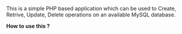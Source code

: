 <p>This is a simple PHP based application which can be used to Create, Retrive, Update, Delete operations on an available MySQL database.</p>

<p><b>How to use this ?</b></p>
